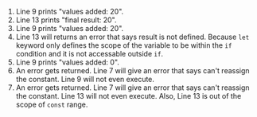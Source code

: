 1. Line 9 prints "values added: 20". 
2. Line 13 prints "final result: 20".
3. Line 9 prints "values added: 20".
4. Line 13 will returns an error that says result is not defined. Because `let` keyword only defines the scope of the variable to be within the `if` condition and it is not accessable outside `if`.
5. Line 9 prints "values added: 0".
6. An error gets returned. Line 7 will give an error that says can't reassign the constant. Line 9 will not even execute.
7. An error gets returned. Line 7 will give an error that says can't reassign the constant. Line 13 will not even execute. Also, Line 13 is out of the scope of `const` range.